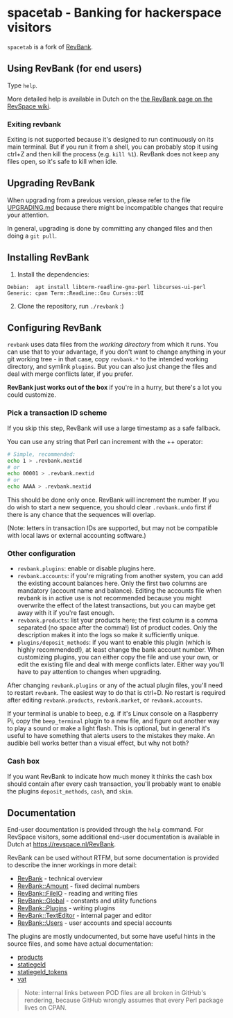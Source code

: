 # spacetab - Banking for hackerspace visitors

`spacetab` is a fork of [RevBank](https://github.com/revspace/revbank).

## Using RevBank (for end users)

Type `help`.

More detailed help is available in Dutch on the [the RevBank page on the
RevSpace wiki](https://revspace.nl/RevBank).

### Exiting revbank

Exiting is not supported because it's designed to run continuously on its main
terminal. But if you run it from a shell, you can probably stop it using ctrl+Z
and then kill the process (e.g. `kill %1`). RevBank does not keep any files
open, so it's safe to kill when idle.

## Upgrading RevBank

When upgrading from a previous version, please refer to the file
[UPGRADING.md](UPGRADING.md) because there might be incompatible changes that
require your attention.

In general, upgrading is done by committing any changed files and then doing a
`git pull`.

## Installing RevBank

1. Install the dependencies:

```
Debian:  apt install libterm-readline-gnu-perl libcurses-ui-perl
Generic: cpan Term::ReadLine::Gnu Curses::UI
```

2. Clone the repository, run `./revbank` :)

## Configuring RevBank

`revbank` uses data files from the _working directory_ from which it runs. You
can use that to your advantage, if you don't want to change anything in your
git working tree - in that case, copy `revbank.*` to the intended working
directory, and symlink `plugins`. But you can also just change the files and
deal with merge conflicts later, if you prefer.

**RevBank just works out of the box** if you're in a hurry, but there's a lot you
could customize.

### Pick a transaction ID scheme

If you skip this step, RevBank will use a large timestamp as a safe fallback.

You can use any string that Perl can increment with the ++ operator:

```sh
# Simple, recommended:
echo 1 > .revbank.nextid
# or
echo 00001 > .revbank.nextid
# or
echo AAAA > .revbank.nextid
```

This should be done only once. RevBank will increment the number. If you do
wish to start a new sequence, you should clear `.revbank.undo` first if there
is any chance that the sequences will overlap.

(Note: letters in transaction IDs are supported, but may not be compatible with
local laws or external accounting software.)

### Other configuration

- `revbank.plugins`: enable or disable plugins here.
- `revbank.accounts`: if you're migrating from another system, you can add the
  existing account balances here. Only the first two columns are mandatory
  (account name and balance). Editing the accounts file when revbank is in
  active use is not recommended because you might overwrite the effect of the
  latest transactions, but you can maybe get away with it if you're fast
  enough.
- `revbank.products`: list your products here; the first column is a comma
  separated (no space after the comma!) list of product codes. Only the
  description makes it into the logs so make it sufficiently unique.
- `plugins/deposit_methods`: if you want to enable this plugin (which is highly
  recommended!), at least change the bank account number. When customizing
  plugins, you can either copy the file and use your own, or edit the existing
  file and deal with merge conflicts later. Either way you'll have to pay
  attention to changes when upgrading.

After changing `revbank.plugins` or any of the actual plugin files, you'll need
to restart `revbank`. The easiest way to do that is ctrl+D. No restart is
required after editing `revbank.products`, `revbank.market`, or
`revbank.accounts`.

If your terminal is unable to beep, e.g. if it's Linux console on a Raspberry
Pi, copy the `beep_terminal` plugin to a new file, and figure out another way
to play a sound or make a light flash. This is optional, but in general it's
useful to have something that alerts users to the mistakes they make. An
audible bell works better than a visual effect, but why not both?

### Cash box

If you want RevBank to indicate how much money it thinks the cash box should
contain after every cash transaction, you'll probably want to enable the
plugins `deposit_methods`, `cash`, and `skim`.

## Documentation

End-user documentation is provided through the `help` command. For RevSpace
visitors, some additional end-user documentation is available in Dutch at
https://revspace.nl/RevBank.

RevBank can be used without RTFM, but some documentation is provided to
describe the inner workings in more detail:

- [RevBank](lib/RevBank.pod) - technical overview
- [RevBank::Amount](lib/RevBank/Amount.pod) - fixed decimal numbers
- [RevBank::FileIO](lib/RevBank/FileIO.pod) - reading and writing files
- [RevBank::Global](lib/RevBank/Global.pod) - constants and utility functions
- [RevBank::Plugins](lib/RevBank/Plugins.pod) - writing plugins
- [RevBank::TextEditor](lib/RevBank/TextEditor.pod) - internal pager and editor
- [RevBank::Users](lib/RevBank/Users.pod) - user accounts and special accounts

The plugins are mostly undocumented, but some have useful hints in the source
files, and some have actual documentation:

- [products](plugins/products.pod)
- [statiegeld](plugins/statiegeld.pod)
- [statiegeld\_tokens](plugins/statiegeld_tokens.pod)
- [vat](plugins/vat.pod)

> Note: internal links between POD files are all broken in GitHub's rendering,
> because GitHub wrongly assumes that every Perl package lives on CPAN.

